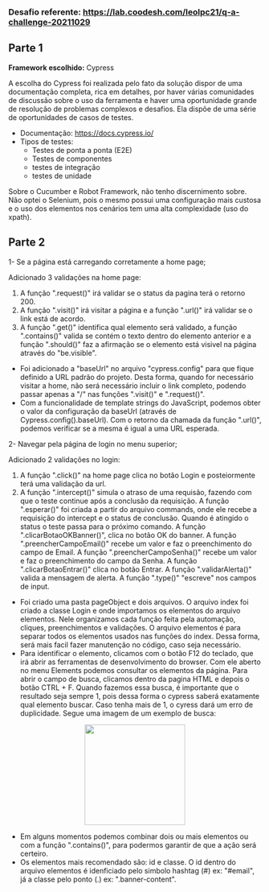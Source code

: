 
### Desafio referente: https://lab.coodesh.com/leolpc21/q-a-challenge-20211029

## Parte 1

**Framework escolhido:** Cypress

A escolha do Cypress foi realizada pelo fato da solução dispor de uma documentação completa, rica em detalhes, por haver várias comunidades de discussão sobre o uso da ferramenta e haver uma oportunidade grande de resolução de problemas complexos e desafios. Ela dispõe de uma série de oportunidades de casos de testes.

- Documentação: https://docs.cypress.io/
- Tipos de testes: 
  - Testes de ponta a ponta (E2E)
  - Testes de componentes
  - testes de integração
  - testes de unidade

Sobre o Cucumber e Robot Framework, não tenho discernimento sobre. Não optei o Selenium, pois o mesmo possui uma configuração mais custosa e o uso dos elementos nos cenários tem uma alta complexidade (uso do xpath).

## Parte 2

1- Se a página está carregando corretamente a home page;

  Adicionado 3 validações na home page:

1. A função ".request()" irá validar se o status da pagina terá o retorno 200.
2. A função ".visit()" irá visitar a página e a função ".url()" irá validar se o link está de acordo.
3. A função ".get()" identifica qual elemento será validado, a função ".contains()" valida se contém o texto dentro do elemento anterior e a função ".should()" faz a afirmação se o elemento está visivel na página através do "be.visible".

- Foi adicionado a "baseUrl" no arquivo "cypress.config" para que fique definido a URL padrão do projeto. Desta forma, quando for necessário visitar a home, não será necessário incluir o link completo, podendo passar apenas a "/" nas funções ".visit()" e ".request()".
- Com a funcionalidade de template strings do JavaScript, podemos obter o valor da configuração da baseUrl (através de Cypress.config().baseUrl). Com o retorno da chamada da função ".url()", podemos verificar se a mesma é igual a uma URL esperada.

2- Navegar pela página de login no menu superior;

  Adicionado 2 validações no login:

1. A função ".click()" na home page clica no botão Login e posteiormente terá uma validação da url.
2. A função ".intercept()" simula o atraso de uma requisão, fazendo com que o teste continue após a conclusão da requisição. A função ".esperar()" foi criada a partir do arquivo commands, onde ele recebe a requisição do intercept e o status de conclusão. Quando é atingido o status o teste passa para o próximo comando. A função ".clicarBotaoOKBanner()", clica no botão OK do banner. A função ".preencherCampoEmail()" recebe um valor e faz o preenchimento do campo de Email. A função ".preencherCampoSenha()" recebe um valor e faz o preenchimento do campo da Senha. A função ".clicarBotaoEntrar()" clica no botão Entrar. A função ".validarAlerta()" valida a mensagem de alerta. A função ".type()" "escreve" nos campos de input.

- Foi criado uma pasta pageObject e dois arquivos. O arquivo index foi criado a classe Login e onde importamos os elementos do arquivo elementos. Nele organizamos cada função feita pela automação, cliques, preenchimentos e validações. O arquivo elementos é para separar todos os elementos usados nas funções do index. Dessa forma, será mais facil fazer manutenção no código, caso seja necessário.
- Para identificar o elemento, clicamos com o botão F12 do teclado, que irá abrir as ferramentas de desenvolvimento do browser. Com ele aberto no menu Elements podemos consultar os elementos da página. Para abrir o campo de busca, clicamos dentro da pagina HTML e depois o botão CTRL + F. Quando fazemos essa busca, é importante que o resultado seja sempre 1, pois dessa forma o cypress saberá exatamente qual elemento buscar. Caso tenha mais de 1, o cyress dará um erro de duplicidade. Segue uma imagem de um exemplo de busca:

<div align="center">
<img src="https://user-images.githubusercontent.com/43275999/213571399-9348fb59-953c-4a24-b81b-40c1c10c88a5.jpeg" width="200px" />
</div>

- Em alguns momentos podemos combinar dois ou mais elementos ou com a função ".contains()", para podermos garantir de que a ação será certeiro.
- Os elementos mais recomendado são: id e classe. O id dentro do arquivo elementos é idenficiado pelo simbolo hashtag (#) ex: "#email", já a classe pelo ponto (.) ex: ".banner-content". 



